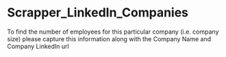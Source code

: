 # Scrapper_LinkedIn_Companies
To find the number of employees for this particular company (i.e. company size) please capture this information along with the Company Name and Company LinkedIn url

